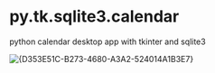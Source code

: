 # py.tk.sqlite3.calendar
python calendar desktop app with tkinter and sqlite3

![{D353E51C-B273-4680-A3A2-524014A1B3E7}](https://github.com/user-attachments/assets/683fe0ad-bc70-4aa9-a9fd-a0dc49508089)
